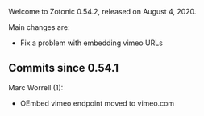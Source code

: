 Welcome to Zotonic 0.54.2, released on August 4, 2020.

Main changes are:

*   Fix a problem with embedding vimeo URLs



Commits since 0.54.1
--------------------

Marc Worrell (1):

*   OEmbed vimeo endpoint moved to vimeo.com